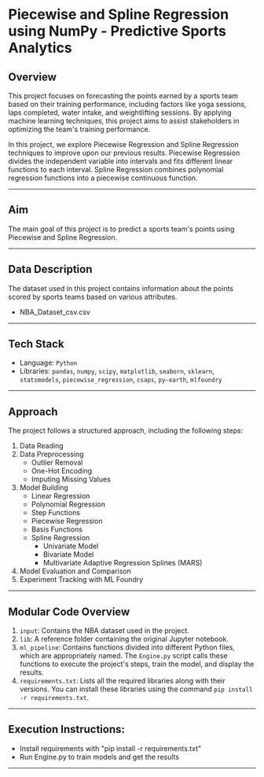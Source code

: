 # Piecewise and Spline Regression using NumPy - Predictive Sports Analytics

## Overview

This project focuses on forecasting the points earned by a sports team based on their training performance, including factors like yoga sessions, laps completed, water intake, and weightlifting sessions. By applying machine learning techniques, this project aims to assist stakeholders in optimizing the team's training performance.

In this project, we explore Piecewise Regression and Spline Regression techniques to improve upon our previous results. Piecewise Regression divides the independent variable into intervals and fits different linear functions to each interval. Spline Regression combines polynomial regression functions into a piecewise continuous function.

---

## Aim

The main goal of this project is to predict a sports team's points using Piecewise and Spline Regression.

---

## Data Description

The dataset used in this project contains information about the points scored by sports teams based on various attributes.
 - NBA_Dataset_csv.csv

---

## Tech Stack

- Language: `Python`
- Libraries: `pandas`, `numpy`, `scipy`, `matplotlib`, `seaborn`, `sklearn`, `statsmodels`, `piecewise_regression`, `csaps`, `py-earth`, `mlfoundry`

---

## Approach

The project follows a structured approach, including the following steps:
1. Data Reading
2. Data Preprocessing
   - Outlier Removal
   - One-Hot Encoding
   - Imputing Missing Values
3. Model Building
   - Linear Regression
   - Polynomial Regression
   - Step Functions
   - Piecewise Regression
   - Basis Functions
   - Spline Regression
     - Univariate Model
     - Bivariate Model
     - Multivariate Adaptive Regression Splines (MARS)
4. Model Evaluation and Comparison
5. Experiment Tracking with ML Foundry

---

## Modular Code Overview

1. `input`: Contains the NBA dataset used in the project.
2. `lib`: A reference folder containing the original Jupyter notebook.
3. `ml_pipeline`: Contains functions divided into different Python files, which are appropriately named. The `Engine.py` script calls these functions to execute the project's steps, train the model, and display the results.
4. `requirements.txt`: Lists all the required libraries along with their versions. You can install these libraries using the command `pip install -r requirements.txt`.

---

## Execution Instructions:

- Install requirements with "pip install -r requirements.txt"
- Run Engine.py to train models and get the results

---


